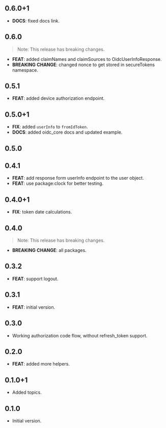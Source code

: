 ## 0.6.0+1

 - **DOCS**: fixed docs link.

## 0.6.0

> Note: This release has breaking changes.

 - **FEAT**: added claimNames and claimSources to OidcUserInfoResponse.
 - **BREAKING** **CHANGE**: changed nonce to get stored in secureTokens namespace.

## 0.5.1

 - **FEAT**: added device authorization endpoint.

## 0.5.0+1

 - **FIX**: added `userInfo` to `fromIdToken`.
 - **DOCS**: added oidc_core docs and updated example.

## 0.5.0

## 0.4.1

 - **FEAT**: add response form userInfo endpoint to the user object.
 - **FEAT**: use package:clock for better testing.

## 0.4.0+1

 - **FIX**: token date calculations.

## 0.4.0

> Note: This release has breaking changes.

 - **BREAKING** **CHANGE**: all packages.

## 0.3.2

 - **FEAT**: support logout.

## 0.3.1

 - **FEAT**: initial version.

## 0.3.0

 - Working authorization code flow, without refresh_token support.

## 0.2.0

 - **FEAT**: added more helpers.

## 0.1.0+1

- Added topics.

## 0.1.0

- Initial version.
